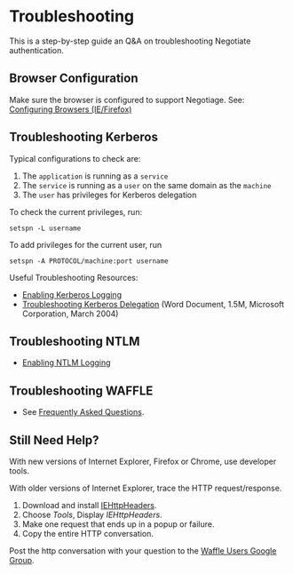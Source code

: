 Troubleshooting
===============

This is a step-by-step guide an Q&A on troubleshooting Negotiate authentication.

Browser Configuration
------------------------

Make sure the browser is configured to support Negotiage.  See: 
[Configuring Browsers (IE/Firefox)](ConfiguringBrowsers.md)



Troubleshooting Kerberos
------------------------

Typical configurations to check are:

1. The `application` is running as a `service`
1. The `service` is running as a `user` on the same domain as the `machine`
1. The `user` has privileges for Kerberos delegation

To check the current privileges, run:
```
setspn -L username
```

To add privileges for the current user, run
```
setspn -A PROTOCOL/machine:port username
```

Useful Troubleshooting Resources:
* [Enabling Kerberos Logging](https://support.microsoft.com/kb/262177/en-us)
* [Troubleshooting Kerberos Delegation](http://web.archive.org/web/20141226210813/https://www.microsoft.com/en-us/download/confirmation.aspx?id=4754) (Word Document, 1.5M, Microsoft Corporation, March 2004)



Troubleshooting NTLM
--------------------

* [Enabling NTLM Logging](https://blogs.technet.com/b/askds/archive/2009/10/08/ntlm-blocking-and-you-application-analysis-and-auditing-methodologies-in-windows-7.aspx)



Troubleshooting WAFFLE
----------------------

* See [Frequently Asked Questions](FAQ.md).


Still Need Help?
----------------

With new versions of Internet Explorer, Firefox or Chrome, use developer tools.

With older versions of Internet Explorer, trace the HTTP request/response.

1. Download and install [IEHttpHeaders](https://www.blunck.info/iehttpheaders.html).
2. Choose _Tools_, Display _IEHttpHeaders_.
3. Make one request that ends up in a popup or failure.
4. Copy the entire HTTP conversation.

Post the http conversation with your question to the [Waffle Users Google Group](https://groups.google.com/group/waffle-users).

